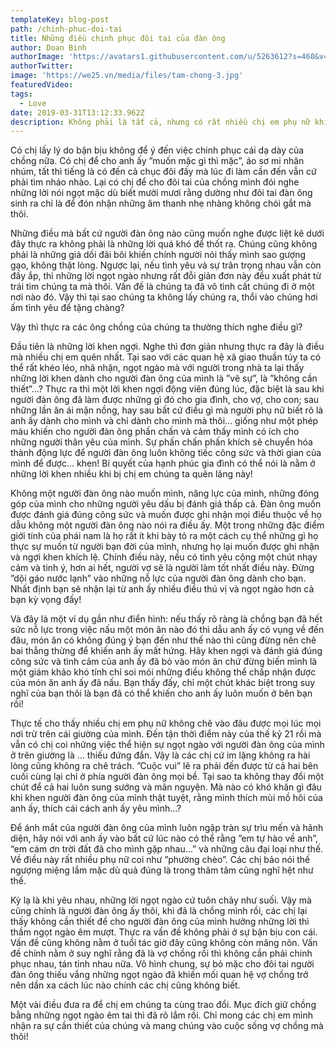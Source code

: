 ```yaml
---
templateKey: blog-post
path: /chinh-phuc-doi-tai
title: Những điều chinh phục đôi tai của đàn ông
author: Doan Binh
authorImage: 'https://avatars1.githubusercontent.com/u/5263612?s=460&v=4'
authorTwitter: 
image: 'https://we25.vn/media/files/tam-chong-3.jpg'
featuredVideo: 
tags:
  - Love
date: 2019-03-31T13:12:33.962Z
description: Không phải là tất cả, nhưng có rất nhiều chị em phụ nữ khi đã kết hôn, đặc biệt là khi đã bận bịu con cái, lại hay ”bỏ quên” người đàn ông của mình theo một kiểu nào đó.
---
```


Có chị lấy lý do bận bịu không để ý đến việc chinh phục cái dạ dày của chồng nữa. Có chị để cho anh ấy ”muốn mặc gì thì mặc”, áo sơ mi nhăn nhúm, tất thì tiếng là có đến cả chục đôi đấy mà lúc đi làm cần đến vẫn cứ phải tìm nháo nhào. Lại có chị để cho đôi tai của chồng mình đói nghe những lời nói ngọt mặc dù biết mười mươi rằng  dường như đôi tai đàn ông sinh ra chỉ là để đón nhận những âm thanh nhẹ nhàng không chói gắt mà thôi.

Những điều mà bất cứ người đàn ông nào cũng muốn nghe được liệt kê dưới đây thực ra không phải là những lời quá khó để thốt ra. Chúng cũng không phải là những giả dối đãi bôi khiến chính người nói thấy mình sao gượng gạo, không thật lòng. Ngược lại, nếu tình yêu và sự trân trọng nhau vẫn còn đầy ắp, thì những lời ngọt ngào nhưng rất đỗi giản đơn này đều xuất phát từ trái tim chúng ta mà thôi. Vấn đề là chúng ta đã vô tình cất chúng đi ở một nơi nào đó. Vậy thì tại sao chúng ta không lấy chúng ra, thổi vào chúng hơi ấm tình yêu để tặng chàng?

Vậy thì thực ra các ông chồng của chúng ta thường thích nghe điều gì?

Đầu tiên là những lời khen ngợi. Nghe thì đơn giản nhưng thực ra đây là điều mà nhiều chị em quên nhất. Tại sao với các quan hệ xã giao thuần túy ta có thể rất khéo léo, nhã nhặn, ngọt ngào mà với người trong nhà ta lại thấy những lời khen dành cho người đàn ông của mình là ”vẽ sự”, là ”không cần thiết”…? Thực ra thì một lời khen ngợi động viên đúng lúc, đặc biệt là sau khi người đàn ông đã làm được những gì đó cho gia đình, cho vợ, cho con; sau những lần ân ái mặn nồng, hay sau bất cứ điều gì mà người phụ nữ biết rõ là anh ấy dành cho mình và chỉ dành cho mình mà thôi… giống như một phép màu khiến cho người đàn ông phấn chấn và cảm thấy mình có ích cho những người thân yêu của mình. Sự phấn chấn phấn khích sẽ chuyển hóa thành động lực để người đàn ông luôn không tiếc công sức và thời gian của mình để được… khen! Bí quyết của hạnh phúc gia đình có thể nói là nằm ở những lời khen nhiều khi bị chị em chúng ta quên lãng này!

Không một người đàn ông nào muốn mình, năng lực của mình, những đóng góp của mình cho những người yêu dấu bị đánh giá thấp cả. Đàn ông muốn được đánh giá đúng công sức và muốn được ghi nhận mọi điều thuộc về họ dẫu không một người đàn ông nào nói ra điều ấy. Một trong những đặc điểm giới tính của phái nam là họ rất ít khi bày tỏ ra một cách cụ thể những gì họ thực sự muốn từ người bạn đời của mình, nhưng họ lại muốn được ghi nhận và ngợi khen khích lệ. Chính điều này, nếu có tình yêu cộng một chút nhạy cảm và tinh ý, hơn ai hết, người vợ sẽ là người làm tốt nhất điều này. Đừng ”dội gáo nước lạnh” vào những nỗ lực của người đàn ông dành cho bạn. Nhất định bạn sẽ nhận lại từ anh ấy nhiều điều thú vị và ngọt ngào hơn cả bạn kỳ vọng đấy!

Và đây là một ví dụ gần như điển hình: nếu thấy rõ ràng là chồng bạn đã hết sức nỗ lực trong việc nấu một món ăn nào đó thì dẫu anh ấy có vụng về đến đâu, món ăn có không đúng ý bạn đến như thế nào thì cũng đừng nên chê bai thẳng thừng để khiến anh ấy mất hứng. Hãy khen ngợi và đánh giá đúng công sức và tình cảm của anh ấy đã bỏ vào món ăn chứ đừng biến mình là một giám khảo khó tính chỉ soi mói những điều không thể chấp nhận được của món ăn anh ấy đã nấu. Bạn thấy đấy, chỉ một chút khác biệt trong suy nghĩ của bạn thôi là bạn đã có thể khiến cho anh ấy luôn muốn ở bên bạn rồi!

Thực tế cho thấy nhiều chị em phụ nữ không chê vào đâu được mọi lúc mọi nơi trừ trên cái giường của mình. Đến tận thời điểm này của thế kỷ 21 rồi mà vẫn có chị coi những việc thể hiện sự ngọt ngào với người đàn ông của mình ở trên giường là … thiếu đứng đắn. Vậy là các chị cứ im lặng không ra hài lòng cũng không ra chê trách. ”Cuộc vui” lẽ ra phải đến được từ cả hai bên cuối cùng lại chỉ ở phía người đàn ông mọi bề.  Tại sao ta không thay đổi một chút để cả hai luôn sung sướng và mãn nguyện. Mà nào có khó khăn gì đâu khi khen người đàn ông của mình thật tuyệt, rằng mình thích mùi mồ hôi của anh ấy, thích cái cách anh ấy yêu mình…?

Để ánh mắt của người đàn ông của mình luôn ngập tràn sự trìu mến và hãnh diện, hãy nói với anh ấy vào bất cứ lúc nào có thể rằng ”em tự hào về anh”, “em cám ơn trời đất đã cho mình gặp nhau…” và những câu đại loại như thế. Về điều này rất nhiều phụ nữ coi như ”phường chèo”. Các chị bảo nói thế ngượng miệng lắm mặc dù quả đúng là trong thâm tâm cũng nghĩ hệt như thế.

Kỳ lạ là khi yêu nhau, những lời ngọt ngào cứ tuôn chảy như suối. Vậy mà cũng chính là người đàn ông ấy thôi, khi đã là chồng mình rồi, các chị lại thấy không cần thiết để cho người đàn ông của mình hưởng những lời thì thầm ngọt ngào êm mượt. Thực ra vấn đề không phải ở sự bận bịu con cái. Vấn đề cũng không nằm ở tuổi tác giờ đây cũng không còn măng nõn. Vấn đề chính nằm ở suy nghĩ rằng đã là vợ chồng rồi thì không cần phải chinh phục nhau, tán tỉnh nhau nữa. Vô hình chung, sự bỏ mặc cho đôi tai người đàn ông thiếu vắng những ngọt ngào đã khiến mối quan hệ vợ chồng trở nên dần xa cách lúc nào chính các chị cũng không biết.

Một vài điều đưa ra để chị em chúng ta cùng trao đổi. Mục đích giữ chồng bằng những ngọt ngào êm tai thì đã rõ lắm rồi. Chỉ mong các chị em mình nhận ra sự cần thiết của chúng và mang chúng vào cuộc sống vợ chồng mà thôi!